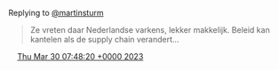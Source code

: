 Replying to [@martinsturm](https://twitter.com/martinsturm/status/1641308433692479488)

> Ze vreten daar Nederlandse varkens, lekker makkelijk\. Beleid kan kantelen als de supply chain verandert…

<img src="../../media/tweet.ico" width="12" /> [Thu Mar 30 07:48:20 +0000 2023](https://twitter.com/DromerDenker/status/1641346607558930433)